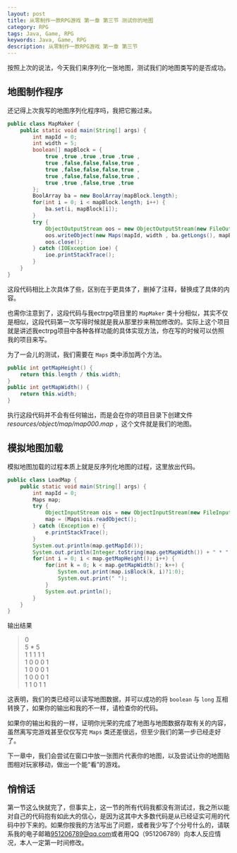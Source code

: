 ```yaml
---
layout: post
title: 从零制作一款RPG游戏 第一章 第三节 测试你的地图
category: RPG
tags: Java, Game, RPG
keywords: Java, Game, RPG
description: 从零制作一款RPG游戏 第一章 第三节
---
```


按照上次的说法，今天我们来序列化一张地图，测试我们的地图类写的是否成功。

## 地图制作程序
还记得上次我写的地图序列化程序吗，我把它搬过来。
```java
public class MapMaker {
    public static void main(String[] args) {
        int mapId = 0;
        int width = 5;
        boolean[] mapBlock = {
            true ,true ,true ,true ,true ,
            true ,false,false,false,true ,
            true ,false,false,false,true ,
            true ,false,false,false,true ,
            true ,true ,false,true ,true
        };
        BoolArray ba = new BoolArray(mapBlock.length);
        for(int i = 0; i < mapBlock.length; i++) {
            ba.set(i, mapBlock[i]);
        }
        try {
            ObjectOutputStream oos = new ObjectOutputStream(new FileOutputStream(new File( "resources/object/map", "map" + String.format("%03d", mapId) + ".map" )));
            oos.writeObject(new Maps(mapId, width , ba.getLongs(), mapBlock.length));
            oos.close();
        } catch (IOException ioe) {
            ioe.printStackTrace();
        }
    }
}
```

这段代码相比上次具体了些，区别在于更具体了，删掉了注释，替换成了具体的内容。

也需你注意到了，这段代码与我ectrpg项目里的 `MapMaker` 类十分相似，其实不仅是相似，这段代码第一次写得时候就是我从那里抄来稍加修改的。实际上这个项目就是讲述我ectrpg项目中各种各样功能的具体实现方法，你在写的时候可以仿照我的项目来写。

为了一会儿的测试，我们需要在 `Maps` 类中添加两个方法。

```java
public int getMapHeight() {
    return this.length / this.width;
}
public int getMapWidth() {
    return this.width;
}
```

执行这段代码并不会有任何输出，而是会在你的项目目录下创建文件 *resources/object/map/map000.map* ，这个文件就是我们的地图。

## 模拟地图加载
模拟地图加载的过程本质上就是反序列化地图的过程，这里放出代码。

```java
public class LoadMap {
    public static void main(String[] args) {
        int mapId = 0;
        Maps map;
        try {
            ObjectInputStream ois = new ObjectInputStream(new FileInputStream("resources/object/map/map" + String.format("%03d", mapId) + ".map"));
            map = (Maps)ois.readObject();
        } catch (Exception e) {
            e.printStackTrace();
        }
        System.out.println(map.getMapId());
        System.out.println(Integer.toString(map.getMapWidth()) + " * " + Integer.toString(map.getMapHeight()));
        for(int i = 0; i < map.getMapHeight(); i++) {
            for(int k = 0; k < map.getMapWidth(); k++) {
                System.out.print(map.isBlock(k, i)?1:0);
                System.out.print(" ");
            }
            System.out.println();
        }
    }
}
```

输出结果
>0   
>5 * 5  
>1 1 1 1 1  
>1 0 0 0 1  
>1 0 0 0 1  
>1 0 0 0 1  
>1 1 0 1 1  

这表明，我们的类已经可以读写地图数据，并可以成功的将 `boolean` 与 `long` 互相转换了，如果你的输出和我的不一样，请检查你的代码。

如果你的输出和我的一样，证明你光荣的完成了地图与地图数据存取有关的内容，虽然离写完游戏甚至仅仅写完 `Maps` 类还差很远，但至少我们的第一步已经走好了。

下一章中，我们会尝试在窗口中放一张图片代表你的地图，以及尝试让你的地图贴图相对玩家移动，做出一个能“看”的游戏。

## 悄悄话
第一节这么快就完了，但事实上，这一节的所有代码我都没有测试过，我之所以能对自己的代码抱有如此大的信心，是因为这其中大多数代码是从已经证实可用的代码中抄下来的。如果你按我的方法写出了问题，或者我少写了个分号什么的，请联系我的电子邮箱<951206789@qq.com>或者用QQ（951206789）向本人反应情况，本人一定第一时间修改。